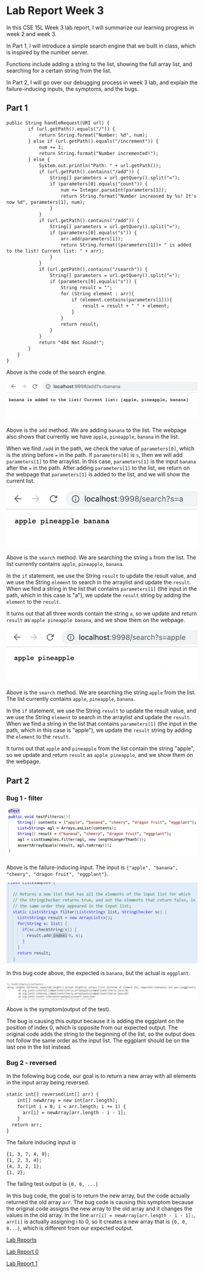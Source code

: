 # Lab Report Week 3

In this CSE 15L Week 3 lab report, I will summarize our learning progress in week 2 and week 3.

In Part 1, I will introduce a simple search engine that we built in class, which is inspired by the number server.

Functions include adding a string to the list, showing the full array list, and searching for a certain string from the list.

In Part 2, I will go over our debugging process in week 3 lab, and explain the failure-inducing inputs, the symptoms, and the bugs.


## Part 1

```
public String handleRequest(URI url) {
        if (url.getPath().equals("/")) {
            return String.format("Number: %d", num);
        } else if (url.getPath().equals("/increment")) {
            num += 1;
            return String.format("Number incremented!");
        } else {
            System.out.println("Path: " + url.getPath());
            if (url.getPath().contains("/add")) {
                String[] parameters = url.getQuery().split("=");
                if (parameters[0].equals("count")) {
                    num += Integer.parseInt(parameters[1]);
                    return String.format("Number increased by %s! It's now %d", parameters[1], num);
                }
            }
            if (url.getPath().contains("/add")) {
                String[] parameters = url.getQuery().split("=");
                if (parameters[0].equals("s")) {
                    arr.add(parameters[1]);
                    return String.format((parameters[1])+ " is added to the list! Current list: " + arr);
                }
            }
            if (url.getPath().contains("/search")) {
                String[] parameters = url.getQuery().split("=");
                if (parameters[0].equals("s")) {
                    String result = "";
                    for (String element : arr){
                        if (element.contains(parameters[1])){
                            result = result + " " + element;
                        }
                    }
                    return result;
                }
            }
            return "404 Not Found!";
        }
    }
}
```

Above is the code of the search engine.


![Image](./add%20banana.png)

Above is the ```add``` method. We are adding ```banana``` to the list.
The webpage also shows that currently we have ```apple```, ```pineapple```, ```banana``` in the list.

When we find ```/add``` in the path, we check the value of ```parameters[0]```, which is the string before ```=``` in the path.
If ```parameters[0]``` is ```s```, then we will add ```parameters[1]``` to the arraylist. In this case, ```parameters[1]``` is the input ```banana``` after the ```=``` in the path.
After adding ```parameters[1]``` to the list, we return on the webpage that ```parameters[1]``` is added to the list, and we will show the current list.

![Image](./search%20a.png)

Above is the ```search``` method. We are searching the string ```a``` from the list. The list currently contains ```apple```, ```pineapple```, ```banana```.

In the ```if``` statement, we use the String ```result``` to update the result value, and we use the String ```element``` to search in the arraylist and update the ```result```. When we find a string in the list that contains ```parameters[1]``` (the input in the path, which in this case is "a"), we update the ```result``` string by adding the ```element``` to the ```result```.

It turns out that all three words contain the string ```a```, so we update and return ```result``` as ```apple pineapple banana```, and we show them on the webpage.

![Image](./search%20apple.png)

Above is the ```search``` method. We are searching the string ```apple``` from the list. The list currently contains ```apple```, ```pineapple```, ```banana```.

In the ```if``` statement, we use the String ```result``` to update the result value, and we use the String ```element``` to search in the arraylist and update the ```result```. When we find a string in the list that contains ```parameters[1]``` (the input in the path, which in this case is "apple"), we update the ```result``` string by adding the ```element``` to the ```result```.

It turns out that ```apple``` and ```pineapple``` from the list contain the string "apple", so we update and return ```result``` as ```apple pineapple```, and we show them on the webpage.


## Part 2

### Bug 1 - filter

![Image](./code%20of%20the%20test1.jpeg)

Above is the failure-inducing input. The input is ```{"apple", "banana", "cheery", "dragon fruit", "eggplant"}```.

![Image](./bugcode1.png)

In this bug code above, the expected is ```banana```, but the actual is ```eggplant```.

![Image](./symptoms1.png)

Above is the symptom(output of the test).

The bug is causing this output because it is adding the eggplant on the position of index 0, which is opposite from our expected output. The original code adds the string to the beginning of the list, so the output does not follow the same order as the input list. The eggplant should be on the last one in the list instead.

### Bug 2 - reversed

In the following bug code, our goal is to return a new array with all elements in the input array being reversed.

```
static int[] reversed(int[] arr) {
    int[] newArray = new int[arr.length];
    for(int i = 0; i < arr.length; i += 1) {
      arr[i] = newArray[arr.length - i - 1];
    }
  return arr;
}
```

The failure inducing input is

```
{1, 3, 7, 4, 9};
{1, 2, 3, 4};
{4, 3, 2, 1};
{1, 2};
```

The failing test output is ```{0, 0, ...}```

In this bug code, the goal is to return the new array, but the code actually returned the old array ```arr```.
The bug code is causing this symptom because the original code assigns the new array to the old array and it changes the values in the old array. In the line ```arr[i] = newArray[arr.length - i - 1];```, ```arr[i]``` is actually assigning i to 0, so it creates a new array that is ```{0, 0, 0...}```, which is different from our expected output.


[Lab Reports](https://github.com/fergusyyang/cse15l-lab-reports)

[Lab Report 0](https://github.com/fergusyyang/cse15l-lab-reports/blob/main/week-0-lab.md)

[Lab Report 1](https://github.com/fergusyyang/cse15l-lab-reports/blob/main/lab-report-1.md)
